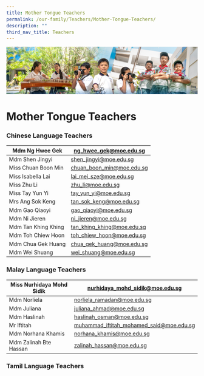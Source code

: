```yaml
---
title: Mother Tongue Teachers
permalink: /our-family/Teachers/Mother-Tongue-Teachers/
description: ""
third_nav_title: Teachers
---
```

![](/images/AboutUs.jpg)

Mother Tongue Teachers
======================

  


### **Chinese Language Teachers**

| Mdm Ng Hwee Gek       | ng_hwee_gek@moe.edu.sg               |
|-----------------------|--------------------------------------|
| Mdm Shen Jingyi       | shen_jingyi@moe.edu.sg               |
| Miss Chuan Boon Min   | chuan_boon_min@moe.edu.sg            |
| Miss Isabella Lai     | lai_mei_sze@moe.edu.sg               |
| Miss Zhu Li           | zhu_li@moe.edu.sg                    |
| Miss Tay Yun Yi       | tay_yun_yi@moe.edu.sg                |
| Mrs Ang Sok Keng      | tan_sok_keng@moe.edu.sg              |
| Mdm  Gao Qiaoyi       | gao_qiaoyi@moe.edu.sg                |
| Mdm Ni Jieren         | ni_jieren@moe.edu.sg                 |
| Mdm Tan Khing Khing   | tan_khing_khing@moe.edu.sg           |
| Mdm Toh Chiew Hoon    | toh_chiew_hoon@moe.edu.sg            |
| Mdm Chua Gek Huang    | chua_gek_huang@moe.edu.sg            |
| Mdm Wei Shuang        | wei_shuang@moe.edu.sg                |




### **Malay Language Teachers**

| Miss Nurhidaya Mohd Sidik | nurhidaya_mohd_sidik@moe.edu.sg          |
|---------------------------|------------------------------------------|
| Mdm Norliela              | norliela_ramadan@moe.edu.sg              |
| Mdm Juliana               | juliana_ahmad@moe.edu.sg                 |
| Mdm Haslinah              | haslinah_osman@moe.edu.sg                |
| Mr Iftitah                | muhammad_iftitah_mohamed_said@moe.edu.sg |
| Mdm Norhana Khamis        | norhana_khamis@moe.edu.sg                |
| Mdm Zalinah Bte Hassan    | zalinah_hassan@moe.edu.sg                |



### **Tamil Language Teachers**